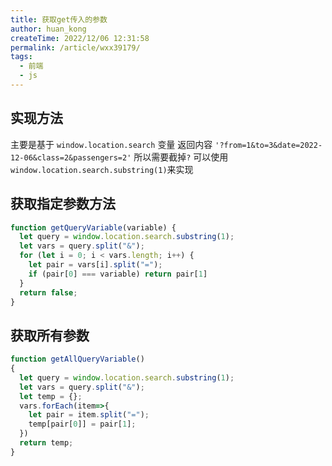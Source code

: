 ```yaml
---
title: 获取get传入的参数
author: huan_kong
createTime: 2022/12/06 12:31:58
permalink: /article/wxx39179/
tags: 
  - 前端
  - js
---
```


## 实现方法

主要是基于 `window.location.search` 变量
返回内容 `'?from=1&to=3&date=2022-12-06&class=2&passengers=2'`
所以需要截掉`?`
可以使用`window.location.search.substring(1)`来实现

## 获取指定参数方法

~~~ js
function getQueryVariable(variable) {
  let query = window.location.search.substring(1);
  let vars = query.split("&");
  for (let i = 0; i < vars.length; i++) {
    let pair = vars[i].split("=");
    if (pair[0] === variable) return pair[1]
  }
  return false;
}
~~~

## 获取所有参数

~~~ js
function getAllQueryVariable()
{
  let query = window.location.search.substring(1);
  let vars = query.split("&");
  let temp = {};
  vars.forEach(item=>{
    let pair = item.split("=");
    temp[pair[0]] = pair[1];
  })
  return temp;
}
~~~
